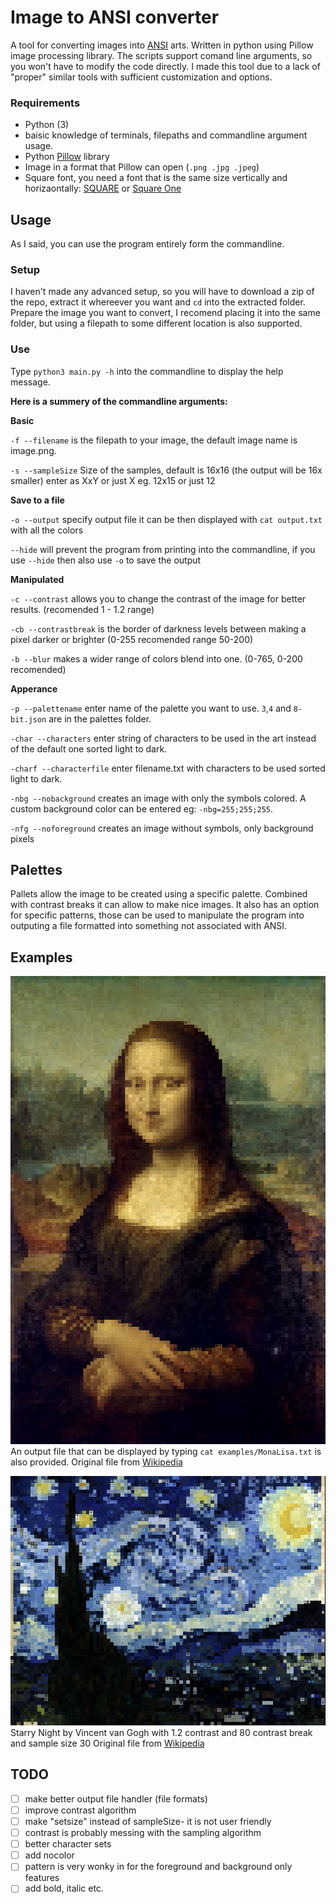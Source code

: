 # Image to ANSI converter
A tool for converting images into [ANSI](https://en.wikipedia.org/wiki/ANSI_escape_code) arts. Written in python using Pillow image processing library. The scripts support comand line arguments, so you won't have to modify the code directly. I made this tool due to a lack of "proper" similar tools with sufficient customization and options.

### Requirements
- Python (3)
- baisic knowledge of terminals, filepaths and commandline argument usage.
- Python [Pillow](https://pillow.readthedocs.io/en/stable/) library
- Image in a format that Pillow can open (`.png .jpg .jpeg`)
- Square font, you need a font that is the same size vertically and horizaontally: [SQUARE](https://strlen.com/square/) or [Square One](https://www.dafont.com/square-one.font) 

## Usage
As I said, you can use the program entirely form the commandline.

### Setup
I haven't made any advanced setup, so you will have to download a zip of the repo, extract it whereever you want and `cd` into the extracted folder. Prepare the image you want to convert, I recomend placing it into the same folder, but using a filepath to some different location is also supported.

### Use
Type `python3 main.py -h` into the commandline to display the help message.

**Here is a summery of the commandline arguments:**

**Basic**

`-f --filename` is the filepath to your image, the default image name is image.png.

`-s --sampleSize` Size of the samples, default is 16x16 (the output will be 16x smaller) enter as XxY or just X eg. 12x15 or just 12

**Save to a file**

`-o --output` specify output file it can be then displayed with `cat output.txt` with all the colors

`--hide` will prevent the program from printing into the commandline, if you use `--hide` then also use `-o` to save the output

**Manipulated**

`-c --contrast` allows you to change the contrast of the image for better results. (recomended 1 - 1.2 range)

`-cb --contrastbreak` is the border of darkness levels between making a pixel darker or brighter (0-255 recomended range 50-200)

`-b --blur` makes a wider range of colors blend into one. (0-765, 0-200 recomended)

**Apperance**

`-p --palettename` enter name of the palette you want to use. `3`,`4` and `8-bit.json` are in the palettes folder.

`-char --characters` enter string of characters to be used in the art instead of the default one sorted light to dark.

`-charf --characterfile` enter filename.txt with characters to be used sorted light to dark.

`-nbg --nobackground` creates an image with only the symbols colored. A custom background color can be entered eg: `-nbg=255;255;255`.

`-nfg --noforeground` creates an image without symbols, only background pixels

## Palettes
Pallets allow the image to be created using a specific palette. Combined with contrast breaks it can allow to make nice images. It also has an option for specific patterns, those can be used to manipulate the program into outputing a file formatted into something not associated with ANSI.

## Examples
![MonaLisaANSI](examples/MonaLisaANSI.png)
An output file that can be displayed by typing `cat examples/MonaLisa.txt` is also provided.
Original file from [Wikipedia](https://en.wikipedia.org/wiki/Mona_Lisa#/media/File:Mona_Lisa,_by_Leonardo_da_Vinci,_from_C2RMF_retouched.jpg)

![StarryNight](examples/StarryNightANSI.png)
Starry Night by Vincent van Gogh with 1.2 contrast and 80 contrast break and sample size 30
Original file from [Wikipedia](https://en.wikipedia.org/wiki/The_Starry_Night#/media/File:Van_Gogh_-_Starry_Night_-_Google_Art_Project.jpg)

## TODO
- [ ] make better output file handler (file formats)
- [ ] improve contrast algorithm
- [ ] make "setsize" instead of sampleSize- it is not user friendly
- [ ] contrast is probably messing with the sampling algorithm
- [ ] better character sets
- [ ] add nocolor
- [ ] pattern is very wonky in for the foreground and background only features
- [ ] add bold, italic etc. 
